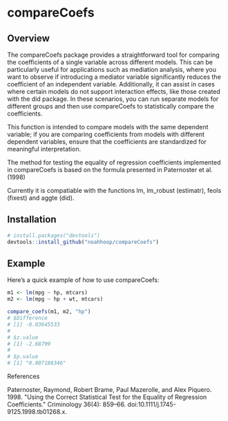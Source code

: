 # compareCoefs

## Overview  
The compareCoefs package provides a straightforward tool for comparing the coefficients of a single variable across different models. This can be particularly useful for applications such as mediation analysis, where you want to observe if introducing a mediator variable significantly reduces the coefficient of an independent variable. Additionally, it can assist in cases where certain models do not support interaction effects, like those created with the did package. In these scenarios, you can run separate models for different groups and then use compareCoefs to statistically compare the coefficients.  

This function is intended to compare models with the same dependent variable; if you are comparing coefficients from models with different dependent variables, ensure that the coefficients are standardized for meaningful interpretation.  

The method for testing the equality of regression coefficients implemented in compareCoefs is based on the formula presented in Paternoster et al. (1998)  

Currently it is compatiable with the functions lm, lm_robust (estimatr), feols (fixest) and aggte (did).

## Installation 
```r
# install.packages("devtools")  
devtools::install_github("noahhoop/compareCoefs")  
```

## Example
Here’s a quick example of how to use compareCoefs:
```r
m1 <- lm(mpg ~ hp, mtcars)
m2 <- lm(mpg ~ hp + wt, mtcars)

compare_coefs(m1, m2, "hp")
# $Difference
# [1] -0.03645533
# 
# $z.value
# [1] -2.68799
# 
# $p.value
# [1] "0.007188346"
```
References  

Paternoster, Raymond, Robert Brame, Paul Mazerolle, and Alex Piquero. 1998. "Using the Correct Statistical Test for the Equality of Regression Coefficients." Criminology 36(4): 859–66. doi:10.1111/j.1745-9125.1998.tb01268.x.

